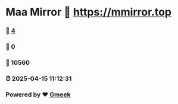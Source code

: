 # Maa Mirror :link: https://mmirror.top 
### :page_facing_up: [4](https://mmirror.top/tag.html) 
### :speech_balloon: 0 
### :hibiscus: 10560 
### :alarm_clock: 2025-04-15 11:12:31 
### Powered by :heart: [Gmeek](https://github.com/Meekdai/Gmeek)
